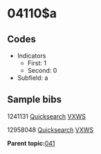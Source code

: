 # 04110$a

## Codes

-   Indicators
    -   First: 1
    -   Second: 0
-   Subfield: a

## Sample bibs

1241131 [Quicksearch](https://search.library.yale.edu/catalog/1241131) [VXWS](http://prodorbis.library.yale.edu:7014/vxws/GetHoldingsService?bibId=1241131)

12958048 [Quicksearch](https://search.library.yale.edu/catalog/12958048) [VXWS](http://prodorbis.library.yale.edu:7014/vxws/GetHoldingsService?bibId=12958048)

**Parent topic:**[041](../../tags/041/041.md)

